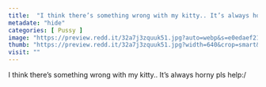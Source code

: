 ```yaml
---
title:  "I think there’s something wrong with my kitty.. It’s always horny pls help:/"
metadate: "hide"
categories: [ Pussy ]
image: "https://preview.redd.it/32a7j3zquuk51.jpg?auto=webp&s=e0edaef211c162738afc6fd0d0c2c5e1d588cc4b"
thumb: "https://preview.redd.it/32a7j3zquuk51.jpg?width=640&crop=smart&auto=webp&s=1507ab46e7ff81f3bfe33d39eda03ccf51ed9079"
visit: ""
---
```

I think there’s something wrong with my kitty.. It’s always horny pls help:/
